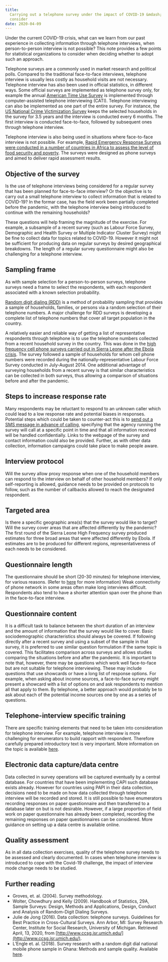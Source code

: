 ```yaml
---
title:
  Carrying out a telephone survey under the impact of COVID-19 &mdash; What to
  consider
date: 2020-04-09
---
```


Under the current COVID-19 crisis, what can we learn from our past experience in
collecting information through telephone interviews, when person-to-person
interview is not possible? This note provides a few points for statistical
organizations to consider when deciding whether to adopt such an approach.

Telephone surveys are a commonly used in market research and political polls.
Compared to the traditional face-to-face interviews, telephone interview is
usually less costly as household visits are not necessary. Telephone interview
has also been used in official statistics, in different ways. Some official
surveys are implemented as telephone survey only, for example the annual
[American Time Use Survey](https://www.bls.gov/tus/) is implemented through
computer-assisted telephone interviewing (CATI). Telephone interviewing can also
be implemented as one part of the entire survey. For instance, the
[US National Crime Victimization Survey](https://www.bjs.gov/index.cfm?ty=dcdetail&iid=245)
keeps the selected households in the survey for 3.5 years and the interview is
conducted every 6 months. The first interview is conducted face-to-face,
followed by subsequent ones through telephone interview.

Telephone interview is also being used in situations where face-to-face
interview is not possible. For example,
[Rapid Emergency Response Surveys were conducted in a number of countries in Africa to assess the level of food security and poverty](https://blogs.worldbank.org/developmenttalk/informing-rapid-emergency-response-phone-surveys).
The surveys were designed as phone surveys and aimed to deliver rapid assessment
results.

## Objective of the survey

Is the use of telephone interviews being considered for a regular survey that
has been planned for face-to-face interview? Or the objective is to carry out a
small telephone interview to collect information that is related to COVID-19? In
the formar case, has the field work been partially completed before the
pandemic, with the telephone interview being introduced to continue with the
remaining households?

These questions will help framing the magnitude of the exercise. For example, a
subsample of a recent survey (such as Labour Force Survey, Demographic and
Health Survey or Multiple Indicator Cluster Survey) might be fine to collect
data for topics related to COVID-19. However it might not be sufficient for
producing data on regular surveys by desired geographical breakdowns. The length
of a regular survey questionnaire might also be challenging for a telephone
interview.

## Sampling frame

As with sample selection for a person-to-person surveys, telephone surveys need
a frame to select the respondents, with each respondent associated with a known
selection probability.

[Random digit dialing (RDD)](https://www.sciencedirect.com/handbook/handbook-of-statistics/vol/29/part/PA)
is a method of probability sampling that provides a sample of households,
families, or persons via a random selection of their telephone numbers. A major
challenge for RDD surveys is developing a complete list of telephone numbers
that cover all target population in the country.

A relatively easier and reliable way of getting a list of representative
respondents through telephone is to use the telephone numbers collected from a
recent household survey in the country. This was done in the
[high frequency cell phone surveys carried out in Sierra Leone after the Ebola crisis](https://microdata.worldbank.org/index.php/catalog/2695).
The survey followed a sample of households for whom cell phone numbers were
recorded during the nationally-representative Labour Force Survey conducted in
July-August 2014. One additional advantage of surveying households from a recent
survey is that similar characteristics can be collected in both surveys, thus
allowing a comparison of situations before and after the pandemic.

## Steps to increase response rate

Many respondents may be reluctant to respond to an unknown caller which could
lead to a low response rate and potential biases in responses. Potential steps
which could be taken to counter-act this is to
[send out a SMS message in advance of calling](https://journals.plos.org/plosone/article?id=10.1371/journal.pone.0150231),
specifying that the agency running the survey will call at a specific point in
time and that all information received will be handled confidentially. Links to
the webpage of the survey and contact information could also be provided.
Further, as with other data collection, information campaigns could take place
to make people aware.

## Interview protocol

Will the survey allow proxy response when one of the household members can
respond to the interview on behalf of other household members? If only
self-reporting is allowed, guidance needs to be provided on protocols to follow,
such as the number of callbacks allowed to reach the designated respondent.

## Targeted area

Is there a specific geographic area(s) that the survey would like to target?
Will the survey cover areas that are affected differently by the pandemic? The
first round of the Sierra Leone High Frequency survey produced estimates for
three broad areas that were affected differently by Ebola. If estimates are to
be produced for different regions, representativeness of each needs to be
considered.

## Questionnaire length

The questionnaire should be short (20-30 minutes) for telephone interview, for
various reasons. (Refer to
[here](https://www.palgrave.com/gp/book/9783030251192) for more information)
Weak connectivity of phone network in some areas often make long interviews
difficult. Respondents also tend to have a shorter attention span over the phone
than in the face-to-face interview.

## Questionnaire content

It is a difficult task to balance between the short duration of an interview and
the amount of information that the survey would like to cover. Basic
sociodemographic characteristics should always be covered. If following directly
after a recent survey and using a subset of the sample in that survey, it is
preferred to use similar question formulation if the same topic is covered. This
facilitates comparison across surveys and allows studies comparing the
situations before and after the pandemic. It is important to note that, however,
there may be questions which work well face-to-face but are not suitable for
telephone interviewing. These may include questions that use showcards or have a
long list of response options. For example, when asking about income sources, a
face-to-face survey might present a showcard with a list of options on and ask
respondents to mention all that apply to them. By telephone, a better approach
would probably be to ask about each of the potential income sources one by one
as a series of questions.

## Telephone-interview specific training

There are specific training elements that need to be taken into consideration
for telephone interview. For example, telephone interview is more challenging
for enumerators to build rapport with respondent. Therefore carefully prepared
introductory text is very important. More information on the topic is available
[here](http://www.ccsg.isr.umich.edu/).

## Electronic data capture/data centre

Data collected in survey operations will be captured eventually by a central
database. For countries that have been implementing CAPI such database exists
already. However for countries using PAPI in their data collection, decisions
need to be made on how data collected through telephone interview will be
recorded and stored. It is still possible to have enumerators recording
responses on paper questionnaire and then transferred to a database later on but
is not desirable. However, if a large proportion of field work on paper
questionnaire has already been completed, recording the remaining responses on
paper questionnaires can be considered. More guidance on setting up a data
centre is available online.

## Quality assessment

As in all data collection exercises, quality of the telephone survey needs to be
assessed and clearly documented. In cases when telephone interview is introduced
to cope with the Covid-19 challenge, the impact of interview mode change needs
to be studied.

## Further reading

- Groves, et. al. (2004). Survey methodology.
- Wolter, Chowdhury and Kelly (2009). Handbook of Statistics, 29A, Sample
  Surveys: Design, Methods and Applications, Design, Conduct and Analysis of
  Random-Digit Dialing Surveys.
- Julie de Jong (2016). Data collection: telephone surveys. Guidelines for Best
  Practice in Cross-Cultural Surveys. Ann Arbor, MI: Survey Research Center,
  Institute for Social Research, University of Michigan. Retrieved April, 13,
  2020, from [http://www.ccsg.isr.umich.edu/](http://www.ccsg.isr.umich.edu/).
- L’Engle et. al. (2018). Survey research with a random digit dial national
  mobile phone sample in Ghana: Methods and sample quality. Available
  [here](https://journals.plos.org/plosone/article?id=10.1371/journal.pone.0190902).
